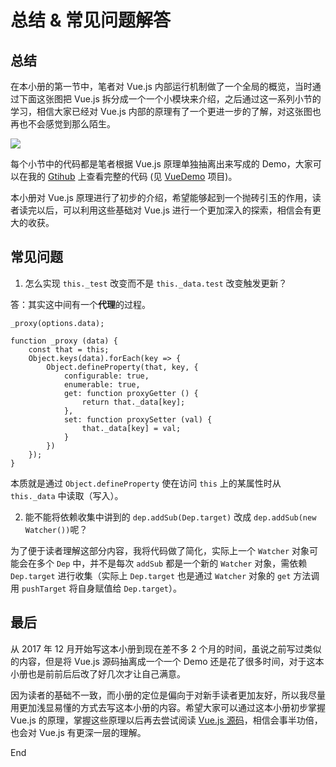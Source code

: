 # 总结 & 常见问题解答

## 总结

在本小册的第一节中，笔者对 Vue.js 内部运行机制做了一个全局的概览，当时通过下面这张图把 Vue.js 拆分成一个一个小模块来介绍，之后通过这一系列小节的学习，相信大家已经对 Vue.js 内部的原理有了一个更进一步的了解，对这张图也再也不会感觉到那么陌生。

![](//images.weserv.nl/?url=user-gold-cdn.xitu.io/2017/12/19/1606e7eaa2a664e8?w=1752&h=1216&f=png&s=190985)

每个小节中的代码都是笔者根据 Vue.js 原理单独抽离出来写成的 Demo，大家可以在我的 [Gtihub](https://github.com/answershuto) 上查看完整的代码 (见 [VueDemo](https://github.com/answershuto/VueDemo) 项目)。

本小册对 Vue.js 原理进行了初步的介绍，希望能够起到一个抛砖引玉的作用，读者读完以后，可以利用这些基础对 Vue.js 进行一个更加深入的探索，相信会有更大的收获。

## 常见问题

1.  怎么实现 `this._test` 改变而不是 `this._data.test` 改变触发更新？

答：其实这中间有一个**代理**的过程。

```
_proxy(options.data);

function _proxy (data) {
    const that = this;
    Object.keys(data).forEach(key => {
        Object.defineProperty(that, key, {
            configurable: true,
            enumerable: true,
            get: function proxyGetter () {
                return that._data[key];
            },
            set: function proxySetter (val) {
                that._data[key] = val;
            }
        })
    });
}

```

本质就是通过 `Object.defineProperty` 使在访问 `this` 上的某属性时从 `this._data` 中读取（写入）。

2.  能不能将依赖收集中讲到的 `dep.addSub(Dep.target)` 改成 `dep.addSub(new Watcher())`呢？

为了便于读者理解这部分内容，我将代码做了简化，实际上一个 `Watcher` 对象可能会在多个 `Dep` 中，并不是每次 `addSub` 都是一个新的 `Watcher` 对象，需依赖 `Dep.target` 进行收集（实际上 `Dep.target` 也是通过 `Watcher` 对象的 `get` 方法调用 `pushTarget` 将自身赋值给 `Dep.target`）。

## 最后

从 2017 年 12 月开始写这本小册到现在差不多 2 个月的时间，虽说之前写过类似的内容，但是将 Vue.js 源码抽离成一个一个 Demo 还是花了很多时间，对于这本小册也是前前后后改了好几次才让自己满意。

因为读者的基础不一致，而小册的定位是偏向于对新手读者更加友好，所以我尽量用更加浅显易懂的方式去写这本小册的内容。希望大家可以通过这本小册初步掌握 Vue.js 的原理，掌握这些原理以后再去尝试阅读 [Vue.js 源码](https://github.com/vuejs/vue)，相信会事半功倍，也会对 Vue.js 有更深一层的理解。

End